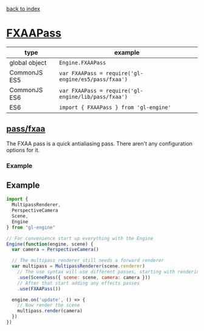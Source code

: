 [back to index](./)
# [FXAAPass](https://github.com/gl-engine/gl-engine/tree/master/lib/pass/fxaa)

| type          | example |
| ------------- | --------------------------------------------------------------------- |
| global object | `Engine.FXAAPass`                                            |
| CommonJS ES5  | `var FXAAPass = require('gl-engine/es5/pass/fxaa')` |
| CommonJS ES6  | `var FXAAPass = require('gl-engine/lib/pass/fxaa')` |
| ES6           | `import { FXAAPass } from 'gl-engine'`                       |

## [pass/fxaa](https://github.com/gl-engine/gl-engine/tree/master/lib/pass/fxaa)

The FXAA pass is a quick antialiasing pass. There aren't any configuration options for it.

### Example

## Example

```js
import {
  MultipassRenderer,
  PerspectiveCamera
  Scene,
  Engine
} from "gl-engine"

// For convenience start up everything with the Engine
Engine(function(engine, scene) {
  var camera = PerspectiveCamera()

  // The multipass renderer still needs a forward renderer
  var multipass = MultipassRenderer(scene.renderer)
    // The use syntax will use different passes, starting with rendering the scene
    .use(ScenePass({ scene: scene, camera: camera }))
    // After that start adding any effects passes
    .use(FXAAPass())

  engine.on('update', () => {
    // Now render the scene
    multipass.render(camera)
  })
})
```
